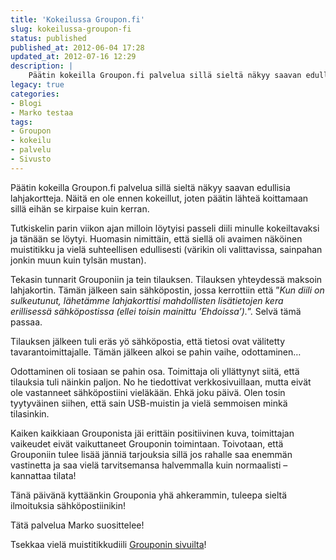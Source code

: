 ```yaml
---
title: 'Kokeilussa Groupon.fi'
slug: kokeilussa-groupon-fi
status: published
published_at: 2012-06-04 17:28
updated_at: 2012-07-16 12:29
description: |
    Päätin kokeilla Groupon.fi palvelua sillä sieltä näkyy saavan edullisia lahjakortteja. Näitä en ole ennen kokeillut, joten päätin lähteä koittamaan sillä eihän se kirpaise kuin kerran. Tutkiskelin parin viikon ajan milloin löytyisi passeli diili minulle kokeiltavaksi ja tänään se löytyi. Huomasin nimittäin, että siellä oli avaimen näköinen muistitikku ja vielä suhteellisen edullisesti (värikin oli valittavissa, sainpahan… Jatka lukemista Kokeilussa Groupon.fi
legacy: true
categories:
- Blogi
- Marko testaa
tags:
- Groupon
- kokeilu
- palvelu
- Sivusto
---
```


<p>Päätin kokeilla Groupon.fi palvelua sillä sieltä näkyy saavan edullisia lahjakortteja. Näitä en ole ennen kokeillut, joten päätin lähteä koittamaan sillä eihän se kirpaise kuin kerran.</p>
<p>Tutkiskelin parin viikon ajan milloin löytyisi passeli diili minulle kokeiltavaksi ja tänään se löytyi. Huomasin nimittäin, että siellä oli avaimen näköinen muistitikku ja vielä suhteellisen edullisesti (värikin oli valittavissa, sainpahan jonkin muun kuin tylsän mustan).</p>
<p>Tekasin tunnarit Grouponiin ja tein tilauksen. Tilauksen yhteydessä maksoin lahjakortin. Tämän jälkeen sain sähköpostin, jossa kerrottiin että &#8221;<em>Kun diili on sulkeutunut, lähetämme lahjakorttisi mahdollisten lisätietojen kera erillisessä sähköpostissa (ellei toisin mainittu &#8217;Ehdoissa&#8217;).</em>&#8221;. Selvä tämä passaa.</p>
<p>Tilauksen jälkeen tuli eräs yö sähköpostia, että tietosi ovat välitetty tavarantoimittajalle. Tämän jälkeen alkoi se pahin vaihe, odottaminen&#8230;</p>
<p>Odottaminen oli tosiaan se pahin osa. Toimittaja oli yllättynyt siitä, että tilauksia tuli näinkin paljon. No he tiedottivat verkkosivuillaan, mutta eivät ole vastanneet sähköpostiini vieläkään. Ehkä joku päivä. Olen tosin tyytyväinen siihen, että sain USB-muistin ja vielä semmoisen minkä tilasinkin.</p>
<p>Kaiken kaikkiaan Grouponista jäi erittäin positiivinen kuva, toimittajan vaikeudet eivät vaikuttaneet Grouponin toimintaan. Toivotaan, että Grouponiin tulee lisää jänniä tarjouksia sillä jos rahalle saa enemmän vastinetta ja saa vielä tarvitsemansa halvemmalla kuin normaalisti &#8211; kannattaa tilata!</p>
<p>Tänä päivänä kyttäänkin Grouponia yhä ahkerammin, tuleepa sieltä ilmoituksia sähköpostiinikin!</p>
<p>Tätä palvelua Marko suosittelee!</p>
<p>Tsekkaa vielä muistitikkudiili <a href="http://www.groupon.fi/deals/koko-suomi/groupon/5642388" target="_blank">Grouponin sivuilta</a>!</p>